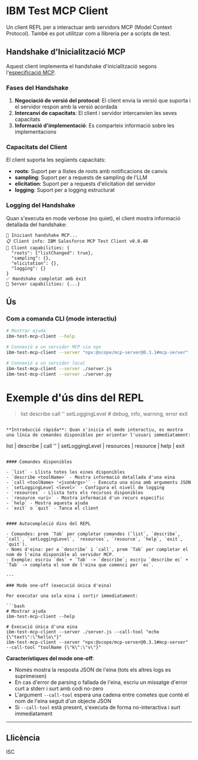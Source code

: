 # IBM Test MCP Client

Un client REPL per a interactuar amb servidors MCP (Model Context Protocol). També es pot utilitzar com a llibreria per a scripts de test.

## Handshake d'Inicialització MCP

Aquest client implementa el handshake d'inicialització segons l'[especificació MCP](https://modelcontextprotocol.io/specification/2025-06-18/basic/lifecycle#initialization).

### Fases del Handshake

1. **Negociació de versió del protocol**: El client envia la versió que suporta i el servidor respon amb la versió acordada
2. **Intercanvi de capacitats**: El client i servidor intercanvien les seves capacitats
3. **Informació d'implementació**: Es comparteix informació sobre les implementacions

### Capacitats del Client

El client suporta les següents capacitats:

- **roots**: Suport per a llistes de roots amb notificacions de canvis
- **sampling**: Suport per a requests de sampling de l'LLM
- **elicitation**: Suport per a requests d'elicitation del servidor
- **logging**: Suport per a logging estructurat

### Logging del Handshake

Quan s'executa en mode verbose (no quiet), el client mostra informació detallada del handshake:

```
🔄 Iniciant handshake MCP...
📋 Client info: IBM Salesforce MCP Test Client v0.0.40
🔧 Client capabilities: {
  "roots": {"listChanged": true},
  "sampling": {},
  "elicitation": {},
  "logging": {}
}
✅ Handshake completat amb èxit
📡 Server capabilities: {...}
```

## Ús

### Com a comanda CLI (mode interactiu)

```bash
# Mostrar ajuda
ibm-test-mcp-client --help

# Connexió a un servidor MCP via npx
ibm-test-mcp-client --server "npx:@scope/mcp-server@0.3.1#mcp-server"

# Connexió a un servidor local
ibm-test-mcp-client --server ./server.js
ibm-test-mcp-client --server ./server.py
```

# Exemple d'ús dins del REPL
> list
> describe <toolName>
> call <toolName> '<jsonArgs>'
> setLoggingLevel <level> # debug, info, warning, error
> exit
```

**Introducció ràpida**: Quan s'inicia el mode interactiu, es mostra una línia de comandes disponibles per orientar l'usuari immediatament:
```
list | describe <tool> | call <tool> '<json>' | setLoggingLevel <level> | resources | resource <uri> | help | exit
```

#### Comandes disponibles

- `list` - Llista totes les eines disponibles
- `describe <toolName>` - Mostra informació detallada d'una eina
- `call <toolName> '<jsonArgs>'` - Executa una eina amb arguments JSON
- `setLoggingLevel <level>` - Configura el nivell de logging
- `resources` - Llista tots els recursos disponibles
- `resource <uri>` - Mostra informació d'un recurs específic
- `help` - Mostra aquesta ajuda
- `exit` o `quit` - Tanca el client


#### Autocompleció dins del REPL

- Comandes: prem `Tab` per completar comandes (`list`, `describe`, `call`, `setLoggingLevel`, `resources`, `resource`, `help`, `exit`, `quit`).
- Noms d'eina: per a `describe` i `call`, prem `Tab` per completar el nom de l'eina disponible al servidor MCP.
- Exemple: escriu `des` + `Tab` -> `describe`; escriu `describe ec` + `Tab` -> completa el nom de l'eina que comenci per `ec`.

---

### Mode one-off (execució única d'eina)

Per executar una sola eina i sortir immediatament:

```bash
# Mostrar ajuda
ibm-test-mcp-client --help

# Execució única d'una eina
ibm-test-mcp-client --server ./server.js --call-tool "echo {\"text\":\"hello\"}"
ibm-test-mcp-client --server "npx:@scope/mcp-server@0.3.1#mcp-server" --call-tool "toolName {\"k\":\"v\"}"
```

**Característiques del mode one-off**:
- Només mostra la resposta JSON de l'eina (tots els altres logs es suprimeixen)
- En cas d'error de parsing o fallada de l'eina, escriu un missatge d'error curt a stderr i surt amb codi no-zero
- L'argument `--call-tool` espera una cadena entre cometes que conté el nom de l'eina seguit d'un objecte JSON
- Si `--call-tool` està present, s'executa de forma no-interactiva i surt immediatament

---

## Llicència

ISC
